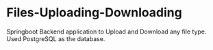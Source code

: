 # Files-Uploading-Downloading
Springboot Backend application to Upload and Download any file type. 
Used PostgreSQL as the database.
